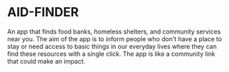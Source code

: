 # AID-FINDER
An app that finds food banks, homeless shelters, and community services near you. The aim of the app is to inform people who don't have a place to stay or need access to basic things in our everyday lives where they can find these resources with a single click. The app is like a community link that could make an impact.
